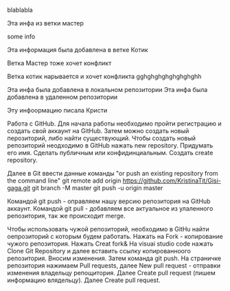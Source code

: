 blablabla

Эта инфа из ветки мастер

some info

Эта информация была добавлена в ветке Котик

Ветка Мастер тоже хочет конфликт

Ветка котик нарывается и хочет конфликта
gghghghghghghghghh

Эта инфа была добавлена в локальном репозитории
Эта инфа была добавлена в удаленном репозитории

Эту инфоормацию писала Кристи

Работа с GitHub.
Для начала работы необходимо пройти регистрацию и создать свой аккаунт на  GitHub.
Затем можно создать новый перозиторий, либо найти существующий.
Чтобы создать новый репозиторий неодходимо в  GitHub нажать new repository. Придумать его имя.
Сделать публичным или конфидинциальным.
Создать create repository.

Далее в Git ввести данные команды "or push an existing repository from the command line"
git remote add origin https://github.com/KristinaTit/Gisi-gaga.git
git branch -M master
git push -u origin master

Командой git push - оправляем нашу версию репозитория на GitHub аккаунт.
Командой git pull - добавляем все актуальное из улаленного репозитория, так же происходит merge.

Чтобы использовать чужой репозиторий, необходимо в GitHu найти оепрозиторий с которым будем работать.
Нажать на Fork - копирование чужого репозитория.
Нажать Creat fork&
На visuai studio code нажать Clone Git Repository и далее вставить ссылку копированноого репозитория.
Вносим изменения. Затем команда git push.
На страничке репозитория нажимаем Pull requests, далее New pull request - отправки изменения владельцу репощитория.
Далее Creatе pull request (пишем информацию влядельцу).
Далее Creatе pull request.
